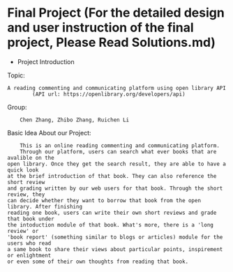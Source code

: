 # Final Project (For the detailed design and user instruction of the final project, Please Read Solutions.md)
 - Project Introduction

Topic: 	

	A reading commenting and communicating platform using open library API
			(API url: https://openlibrary.org/developers/api)

Group:

		Chen Zhang, Zhibo Zhang, Ruichen Li


Basic Idea About our Project:

		This is an online reading commenting and communicating platform.
		Through our platform, users can search what ever books that are avalible on the
	open library. Once they get the search result, they are able to have a quick look
	at the brief introduction of that book. They can also reference the short review
	and grading written by our web users for that book. Through the short review, they
	can decide whether they want to borrow that book from the open library. After finishing
	reading one book, users can write their own short reviews and grade that book under
	the intoduction module of that book. What's more, there is a 'long review' or
	'book report' (something similar to blogs or articles) module for the users who read
	a same book to share their views about particular points, inspirement or enlightment
	or even some of their own thoughts from reading that book.
